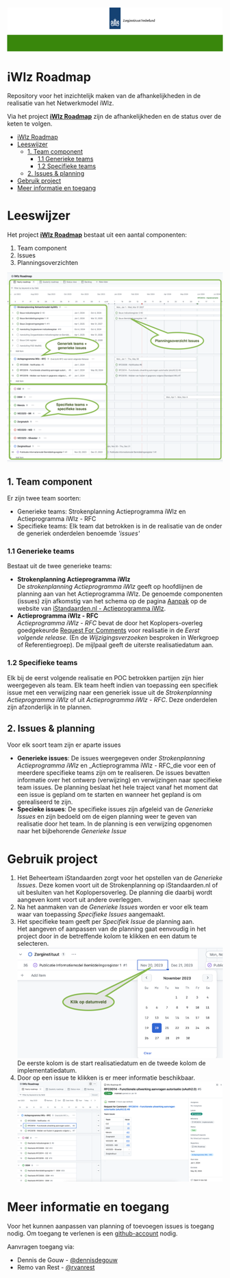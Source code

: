 ![header](/src/ZinBanner.png "template_header")

# iWlz Roadmap
Repository voor het inzichtelijk maken van de afhankelijkheden in de realisatie van het Netwerkmodel iWlz. 

Via het project **[iWlz Roadmap](https://github.com/orgs/iStandaarden/projects/11/views/2?pane=info)** zijn de afhankelijkheden en de status over de keten te volgen. 

- [iWlz Roadmap](#iwlz-roadmap)
- [Leeswijzer](#leeswijzer)
  - [1. Team component](#1-team-component)
    - [1.1 Generieke teams](#11-generieke-teams)
    - [1.2 Specifieke teams](#12-specifieke-teams)
  - [2. Issues \& planning](#2-issues--planning)
- [Gebruik project](#gebruik-project)
- [Meer informatie en toegang](#meer-informatie-en-toegang)



# Leeswijzer
Het project **[iWlz Roadmap](https://github.com/orgs/iStandaarden/projects/11/views/2?pane=info)** bestaat uit een aantal componenten:
  1. Team component
  2. Issues
  3. Planningsoverzichten

![overzicht](/src/iWlz_Roadmap-overzicht.png "overzicht")

## 1. Team component
Er zijn twee team soorten:
-  Generieke teams: Strokenplanning Actieprogramma iWlz en Actieprogramma iWlz - RFC
-  Specifieke teams: Elk team dat betrokken is in de realisatie van de onder de generiek onderdelen benoemde _'issues'_

### 1.1 Generieke teams
Bestaat uit de twee generieke teams:
- **Strokenplanning Actieprogramma iWlz**  
  De _strokenplanning Actieprogramma iWlz_ geeft op hoofdlijnen de planning aan van het Actieprogramma iWlz. De genoemde componenten (issues) zijn afkomstig van het schema op de pagina [Aanpak](https://www.istandaarden.nl/iwlz/actieprogramma/zo-pakken-we-het-aan) op de website van [iStandaarden.nl - Actieprogramma iWlz](https://www.istandaarden.nl/iwlz/actieprogramma/index).
- **Actieprogramma iWlz - RFC**  
  _Actieprogramma iWlz - RFC_ bevat de door het Koplopers-overleg goedgekeurde [Request For Comments](https://github.com/orgs/iStandaarden/projects/5/views/1) voor realisatie in de _Eerst volgende release_. (En de _Wijzigingsverzoeken_ besproken in Werkgroep of Referentiegroep). De mijlpaal geeft de uiterste realisatiedatum aan.

### 1.2 Specifieke teams
Elk bij de eerst volgende realisatie en POC betrokken partijen zijn hier weergegeven als team. Elk team heeft indien van toepassing een specifiek issue met een verwijzing naar een generiek issue uit de _Strokenplanning Actieprogramma iWlz_ of uit _Actieprogramma iWlz - RFC_. Deze onderdelen zijn afzonderlijk in te plannen.

## 2. Issues & planning
Voor elk soort team zijn er aparte issues
  - **Generieke issues**: De issues weergegeven onder _Strokenplanning Actieprogramma iWlz_ en _Actieprogramma iWlz - RFC_die voor een of meerdere specifieke teams zijn om te realiseren. De issues bevatten informatie over het ontwerp (verwijzing) en verwijzingen naar specifieke team issues. De planning beslaat het hele traject vanaf het moment dat een issue is gepland om te starten en wanneer het gepland is om gerealiseerd te zijn.
  - **Specieke issues**: De specifieke issues zijn afgeleid van de *Generieke Issues* en zijn bedoeld om de eigen planning weer te geven van realisatie door het team. In de planning is een verwijzing opgenomen naar het bijbehorende *Generieke Issue*

# Gebruik project
  1. Het Beheerteam iStandaarden zorgt voor het opstellen van de *Generieke Issues*. Deze komen voort uit de Strokenplanning op iStandaarden.nl of uit besluiten van het Koplopersoverleg. De planning die daarbij wordt aangeven komt voort uit andere overleggen. 
  2. Na het aanmaken van de *Generieke Issues* worden er voor elk team waar van toepassing *Specifieke Issues* aangemaakt. 
  3. Het specifieke team geeft per *Specifiek Issue* de planning aan.  
    Het aangeven of aanpassen van de planning gaat eenvoudig in het project door in de betreffende kolom te klikken en een datum te selecteren.   
    ![planning](/src/IWlz_Roadmap-planningaanpassen.png "planning")  
    De eerste kolom is de start realisatiedatum en de tweede kolom de implementatiedatum.
  4. Door op een issue te klikken is er meer informatie beschikbaar.  
   ![detail](/src/IWlz_Roadmap-detail.png "detail")

# Meer informatie en toegang
Voor het kunnen aanpassen van planning of toevoegen issues is toegang nodig. Om toegang te verlenen is een [github-account](https://github.com/signup) nodig. 

Aanvragen toegang via:
* Dennis de Gouw - [@dennisdegouw](https://github.com/dennisdegouw)
* Remo van Rest - [@rvanrest](https://github.com/rvanrest)





